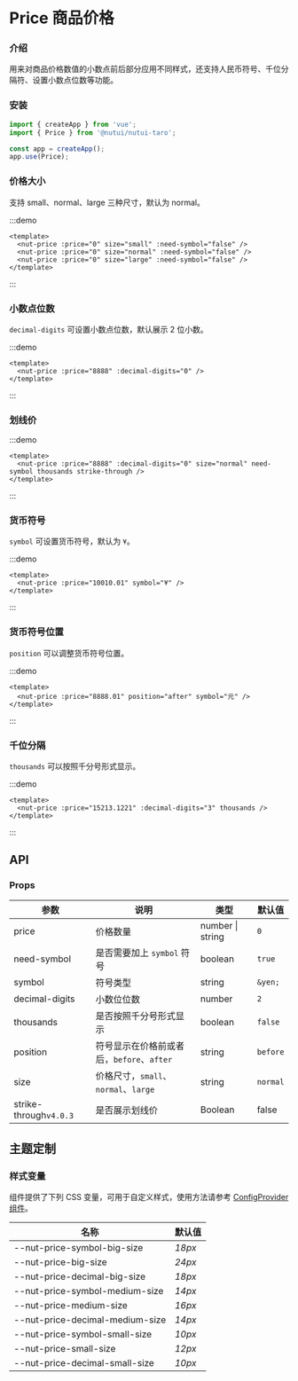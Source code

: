 # Price 商品价格

### 介绍

用来对商品价格数值的小数点前后部分应用不同样式，还支持人民币符号、千位分隔符、设置小数点位数等功能。

### 安装

```js
import { createApp } from 'vue';
import { Price } from '@nutui/nutui-taro';

const app = createApp();
app.use(Price);
```

### 价格大小

支持 small、normal、large 三种尺寸，默认为 normal。

:::demo

```vue
<template>
  <nut-price :price="0" size="small" :need-symbol="false" />
  <nut-price :price="0" size="normal" :need-symbol="false" />
  <nut-price :price="0" size="large" :need-symbol="false" />
</template>
```

:::

### 小数点位数

`decimal-digits` 可设置小数点位数，默认展示 2 位小数。

:::demo

```vue
<template>
  <nut-price :price="8888" :decimal-digits="0" />
</template>
```

:::

### 划线价

:::demo

```vue
<template>
  <nut-price :price="8888" :decimal-digits="0" size="normal" need-symbol thousands strike-through />
</template>
```

:::

### 货币符号

`symbol` 可设置货币符号，默认为 `¥`。

:::demo

```vue
<template>
  <nut-price :price="10010.01" symbol="¥" />
</template>
```

:::

### 货币符号位置

`position` 可以调整货币符号位置。

:::demo

```vue
<template>
  <nut-price :price="8888.01" position="after" symbol="元" />
</template>
```

:::

### 千位分隔

`thousands` 可以按照千分号形式显示。

:::demo

```vue
<template>
  <nut-price :price="15213.1221" :decimal-digits="3" thousands />
</template>
```

:::

## API

### Props

| 参数 | 说明 | 类型 | 默认值 |
|  ---  |  ---  |  ---  |  ---  |
| price | 价格数量 | number \| string | `0` |
| need-symbol | 是否需要加上 `symbol` 符号 | boolean | `true` |
| symbol | 符号类型 | string | `&yen;` |
| decimal-digits | 小数位位数 | number | `2` |
| thousands | 是否按照千分号形式显示 | boolean | `false` |
| position | 符号显示在价格前或者后，`before`、`after` | string | `before` |
| size | 价格尺寸，`small`、`normal`、`large` | string | `normal` |
| strike-through`v4.0.3` | 是否展示划线价 | Boolean | false |

## 主题定制

### 样式变量

组件提供了下列 CSS 变量，可用于自定义样式，使用方法请参考 [ConfigProvider 组件](#/zh-CN/component/configprovider)。

| 名称 | 默认值 |
|  ---  |  ---  |
| --nut-price-symbol-big-size | _18px_ |
| --nut-price-big-size | _24px_ |
| --nut-price-decimal-big-size | _18px_ |
| --nut-price-symbol-medium-size | _14px_ |
| --nut-price-medium-size | _16px_ |
| --nut-price-decimal-medium-size | _14px_ |
| --nut-price-symbol-small-size | _10px_ |
| --nut-price-small-size | _12px_ |
| --nut-price-decimal-small-size | _10px_ |
